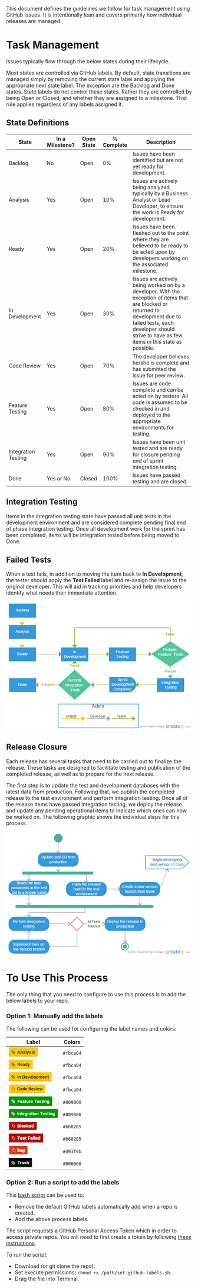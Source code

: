 This document defines the guidelines we follow for task management using GitHub Issues.  It is intentionally lean and covers primarily how individual releases are managed.

# Task Management
Issues typically flow through the below states during their lifecycle.

Most states are controlled via GitHub labels. By default, state transitions are
managed simply by removing the current state label and applying the appropriate
next state label. The exception are the Backlog and Done states. State labels do not control these
states. Rather they are controlled by being Open or Closed, and whether they are
assigned to a milestone. That rule applies regardless of any labels assigned it.

## State Definitions

State | In a Milestone? | Open State | % Complete | Description
---|---|---|---|---
Backlog | No | Open | 0% | Issues have been identified but are not yet ready for development.
Analysis | Yes | Open | 10% | Issues are actively being analyzed, typically by a Business Analyst or Lead Developer, to ensure the work is Ready for development.
Ready | Yes | Open  | 20% | Issues have been fleshed out to the point where they are believed to be ready to be acted upon by developers working on the associated milestone.
In Development | Yes | Open | 30% | Issues are actively being worked on by a developer.  With the exception of items that are blocked or returned to development due to failed tests, each developer should strive to have as few items in this state as possible.
Code Review | Yes | Open | 70% | The developer believes he/she is complete and has submitted the issue for peer review.
Feature Testing | Yes | Open | 80% | Issues are code complete and can be acted on by testers.  All code is assumed to be checked in and deployed to the appropriate environments for testing.
Integration Testing | Yes | Open | 90% | Issues have been unit tested and are ready for closure pending end of sprint integration testing.
Done | Yes or No | Closed | 100% | Issues have passed testing and are closed.


## Integration Testing
Items in the integration testing state have passed all unit tests in the development environment and are considered complete pending final end of phase integration testing.  Once all development work for the sprint has been completed, items will be integration tested before being moved to Done.

## Failed Tests
When a test fails, in addition to moving the item back to **In Development**, the tester should apply the **Test Failed** label and re-assign the issue to the original developer.  This will aid in tracking priorities and help developers identify what needs their immediate attention.

![Issue Management Process](flowcharts/software-development-process.png)

## Release Closure
Each release has several tasks that need to be carried out to finalize the release.  These tasks are designed to facilitate testing and publication of the completed release, as well as to prepare for the next release.

The first step is to update the test and development databases with the latest data from production.  Following that, we publish the completed release to the test environment and perform integration testing.  Once all of the release items have passed integration testing, we deploy the release and update any pending operational items to indicate which ones can now be worked on.  The following graphic shows the individual steps for this process.

![Sprint Closure Process](flowcharts/sprint-closure.png)

# To Use This Process

The only thing that you need to configure to use this process is to add the below labels to your repo.

### Option 1: Manually add the labels

The following can be used for configuring the label names and colors:

Label | Colors
---|---
![](img-labels/analysis.png) | `#fbca04`
![](img-labels/ready.png) | `#fbca04`
![](img-labels/in-development.png) | `#fbca04`
![](img-labels/code-review.png) | `#fbca04`
![](img-labels/feature-testing.png) | `#009800`
![](img-labels/integration-testing.png) | `#009800`
![](img-labels/blocked.png) | `#b60205`
![](img-labels/test-failed.png) | `#b60205`
![](img-labels/bug.png) | `#d93f0b`
![](img-labels/trash.png) | `#000000`

### Option 2: Run a script to add the labels

This [bash script](/set-github-labels.sh) can be used to:
* Remove the default GitHub labels automatically add when a repo is created.
* Add the above process labels.

The script requests a GitHub Personal Access Token which in order to access private repos. You will need to first create a token by following [these instructions](https://help.github.com/articles/creating-an-access-token-for-command-line-use/).

To run the script:
* Download (or git clone the repo).
* Set execute permissions; `chmod +x /path/set-github-labels.sh`.
* Drag the file into Terminal.
